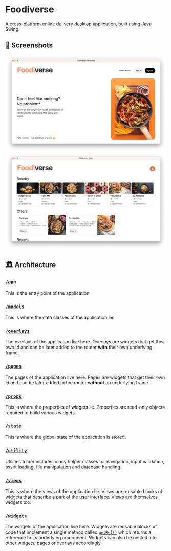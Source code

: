 # Foodiverse

A cross-platform online delivery desktop application, built using Java Swing.

## 📸 Screenshots

![Onboarding page of Foodiverse](assets/docs/onboarding.webp)
![Home page of Foodiverse](assets/docs/home.webp)

## 🏛️ Architecture

### [`/app`](src/main/java/com/foodverse/app)

This is the entry point of the application.

### [`/models`](src/main/java/com/foodverse/models)

This is where the data classes of the application lie.

### [`/overlays`](src/main/java/com/foodverse/overlays)

The overlays of the application live here. Overlays are widgets that get their own id and can be later added to the router **with** their own underlying frame.

### [`/pages`](src/main/java/com/foodverse/pages)

The pages of the application live here. Pages are widgets that get their own id and can be later added to the router **without** an underlying frame.

### [`/props`](src/main/java/com/foodverse/props)

This is where the properties of widgets lie. Properties are read-only objects required to build various widgets.

### [`/state`](src/main/java/com/foodverse/state)

This is where the global state of the application is stored.

### [`/utility`](src/main/java/com/foodverse/utility)

Utilities folder includes many helper classes for navigation, input validation, asset loading, file manipulation and database handling.

### [`/views`](src/main/java/com/foodverse/views)

This is where the views of the application lie. Views are reusable blocks of widgets that describe a part of the user interface. Views are themselves widgets too.

### [`/widgets`](src/main/java/com/foodverse/widgets)

The widgets of the application live here. Widgets are reusable blocks of code that implement a single method called [`getRef()`](src/main/java/com/foodverse/utility/core/Widget.java#L13) which returns a reference to its underlying component. Widgets can also be nested into other widgets, pages or overlays accordingly.
